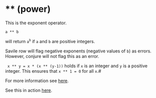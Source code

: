 # ** (power)

This is the exponent operator.

```
a ** b 
```

will return ```a```<sup>```b```</sup> if ```a``` and ```b``` are positive integers.

Savile row will flag negative exponents (negative values of ```b```) as errors. However, conjure will not flag this as an error.

``` x ** y = x * (x ** (y-1))``` holds if ```x``` is an integer and ```y``` is a positive integer.
This ensures that ```x ** 1 = 0``` for all ```x```.#

For more information see [here](https://conjure.readthedocs.io/en/latest/essence.html#arithmetic-operators).

See this in action [here](...).